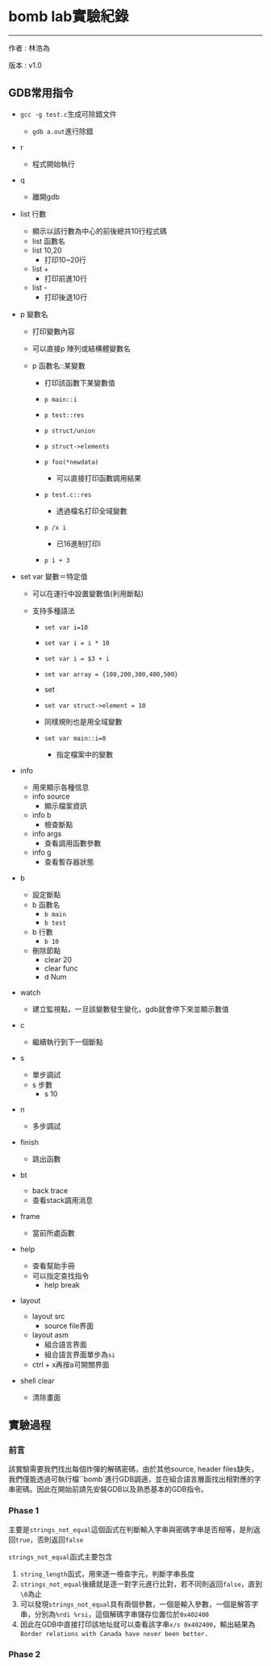 # bomb lab實驗紀錄

---

作者 : 林浩為

版本 : v1.0

## GDB常用指令

- `gcc -g test.c`生成可除錯文件

  - `gdb a.out`進行除錯

- r

  - 程式開始執行

- q

  - 離開gdb

- list 行數

  - 顯示以該行數為中心的前後總共10行程式碼
  - list 函數名
  - list 10,20
    - 打印10~20行
  - list +
    - 打印前進10行
  - list -
    - 打印後退10行

- p 變數名

  - 打印變數內容

  - 可以直接p 陣列或結構體變數名

  - p 函數名::某變數

    - 打印該函數下某變數值

    - `p main::i`

    - `p test::res`

    - `p struct/union`

    - `p struct->elements`

    - ```
      p foo(*newdata)
      ```

      - 可以直接打印函數調用結果

    - ```
      p test.c::res
      ```

      - 透過檔名打印全域變數

    - ```
      p /x i
      ```

      - 已16進制打印i

    - `p i + 3`

- set var 變數＝特定值

  - 可以在運行中設置變數值(利用斷點)

  - 支持多種語法

    - `set var i=10`
    - `set var i = i * 10`
    - `set var i = $3 + i`
    - `set var array = {100,200,300,400,500}`
    - set
    - `set var struct->element = 10`
    - 同樣規則也是用全域變數

    - ```
      set var main::i=0
      ```

      - 指定檔案中的變數

- info

  - 用來顯示各種信息
  - info source
    - 顯示檔案資訊
  - info b
    - 檢查斷點
  - info args
    - 查看調用函數參數
  - info g
    - 查看暫存器狀態

- b

  - 設定斷點
  - b 函數名
    - `b main`
    - `b test`
  - b 行數
    - `b 10`
  - 刪除節點
    - clear 20
    - clear func
    - d Num

- watch

  - 建立監視點，一旦該變數發生變化，gdb就會停下來並顯示數值

- c

  - 繼續執行到下一個斷點

- s

  - 單步調試
  - s 步數
    - s 10

- n

  - 多步調試

- finish

  - 跳出函數

- bt

  - back trace
  - 查看stack調用消息

- frame

  - 當前所處函數

- help

  - 查看幫助手冊
  - 可以指定查找指令
    - help break

- layout

  - layout src
    - source file界面
  - layout asm
    - 組合語言界面
    - 組合語言界面單步為`si`
  - ctrl + x再按a可開關界面

- shell clear

  - 清除畫面

  

## 實驗過程

### 前言

該實驗需要我們找出每個炸彈的解碼密碼，由於其他source, header files缺失，我們僅能透過可執行檔``bomb`進行GDB調適，並在組合語言層面找出相對應的字串密碼。因此在開始前請先安裝GDB以及熟悉基本的GDB指令。



### Phase 1

主要是`strings_not_equal`這個函式在判斷輸入字串與密碼字串是否相等，是則返回`true`，否則返回`false`

`strings_not_equal`函式主要包含

1. `string_length`函式，用來逐一檢查字元，判斷字串長度
2. `strings_not_equal`後續就是逐一對字元進行比對，若不同則返回`false`，直到`\0`為止
3. 可以發現`strings_not_equal`具有兩個參數，一個是輸入參數，一個是解答字串，分別為`%rdi %rsi`，這個解碼字串儲存位置位於`0x402400`
4. 因此在GDB中直接打印該地址就可以查看該字串`x/s 0x402400`，輸出結果為`Border relations with Canada have never been better.`



### Phase 2

